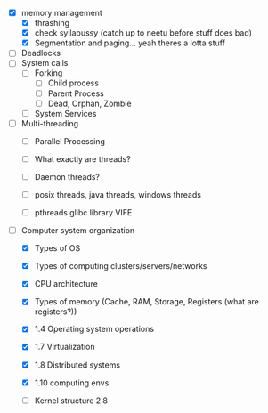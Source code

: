 - [x] memory management
	- [x] thrashing
	- [x] check syllabussy (catch up to neetu before stuff does bad)
	- [x] Segmentation and paging... yeah theres a lotta stuff
 
- [ ] Deadlocks
- [ ] System calls
	- [ ] Forking
		- [ ] Child process
		- [ ] Parent Process
		- [ ] Dead, Orphan, Zombie
	- [ ] System Services
- [ ] Multi-threading
	- [ ] Parallel Processing
	- [ ] What exactly are threads?
	- [ ] Daemon threads?
	- [ ] posix threads, java threads, windows threads
	- [ ] pthreads glibc library VIFE


- [ ] Computer system organization
	- [x] Types of OS
	- [x] Types of computing clusters/servers/networks
	- [x] CPU architecture
	- [x] Types of memory (Cache, RAM, Storage, Registers (what are registers?))
	- [x] 1.4 Operating system operations
	- [x] 1.7 Virtualization
	- [x] 1.8 Distributed systems
	- [x] 1.10 computing envs
	- [ ] Kernel structure 2.8

